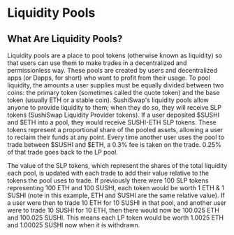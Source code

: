 # Liquidity Pools

## What Are Liquidity Pools?

Liquidity pools are a place to pool tokens (otherwise known as liquidity) so that users can use them to make trades in a decentralized and permissionless way. These pools are created by users and decentralized apps (or Dapps, for short) who want to profit from their usage. To pool liquidity, the amounts a user supplies must be equally divided between two coins: the primary token (sometimes called the quote token) and the base token (usually ETH or a stable coin). SushiSwap's liquidity pools allow anyone to provide liquidity to them; when they do so, they will receive SLP tokens (SushiSwap Liquidity Provider tokens). If a user deposited $SUSHI and $ETH into a pool, they would receive SUSHI-ETH SLP tokens. These tokens represent a proportional share of the pooled assets, allowing a user to reclaim their funds at any point. Every time another user uses the pool to trade between $SUSHI and $ETH, a 0.3% fee is taken on the trade. 0.25% of that trade goes back to the LP pool.

The value of the SLP tokens, which represent the shares of the total liquidity each pool, is updated with each trade to add their value relative to the tokens the pool uses to trade. If previously there were 100 SLP tokens representing 100 ETH and 100 SUSHI, each token would be worth 1 ETH & 1 SUSHI (note in this example, ETH and SUSHI are the same relative value). If a user were then to trade 10 ETH for 10 SUSHI in that pool, and another user were to trade 10 SUSHI for 10 ETH, then there would now be 100.025 ETH and 100.025 SUSHI. This means each LP token would be worth 1.0025 ETH and 1.00025 SUSHI now when it is withdrawn.

